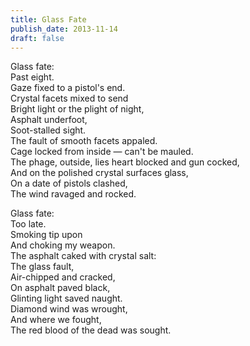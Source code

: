 ```yaml
---
title: Glass Fate
publish_date: 2013-11-14
draft: false
---
```


Glass fate:  
Past eight.  
Gaze fixed to a pistol's end.  
Crystal facets mixed to send  
Bright light or the plight of night,  
Asphalt underfoot,  
Soot-stalled sight.  
The fault of smooth facets appaled.  
Cage locked from inside — can't be mauled.  
The phage, outside, lies heart blocked and gun cocked,  
And on the polished crystal surfaces glass,  
On a date of pistols clashed,  
The wind ravaged and rocked.  

Glass fate:  
Too late.  
Smoking tip upon  
And choking my weapon.  
The asphalt caked with crystal salt:  
The glass fault,  
Air-chipped and cracked,  
On asphalt paved black,  
Glinting light saved naught.  
Diamond wind was wrought,  
And where we fought,  
The red blood of the dead was sought.  
